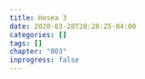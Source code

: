 ```yaml
---
title: Hosea 3
date: 2020-03-28T20:28:25-04:00
categories: []
tags: []
chapter: "003"
inprogress: false
---
```


